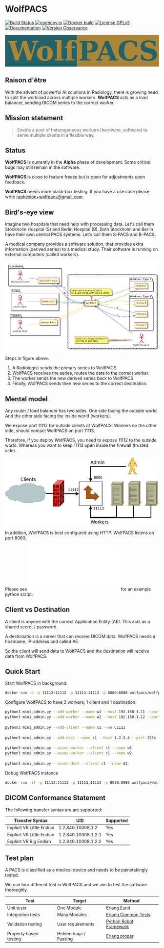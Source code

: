 # WolfPACS

[![Build Status](https://travis-ci.org/wolfpacs/wolfpacs.svg?branch=master)](https://travis-ci.org/wolfpacs/wolfpacs)
[![codecov.io](https://codecov.io/gh/wolfpacs/wolfpacs/coverage.svg?branch=master)](https://codecov.io/gh/wolfpacs/wolfpacs?branch=master)
[![Docker build](https://img.shields.io/docker/cloud/build/wolfpacs/wolfpacs.svg?color=green)](https://hub.docker.com/r/wolfpacs/wolfpacs)
[![License GPLv3](https://img.shields.io/badge/License-GPLv3-blue)](https://www.gnu.org/licenses)
[![Documentation](https://img.shields.io/badge/documentation-documentation-yellowgreen)](https://wolfpacs.github.io/wolfpacs/)
[![Version Observance](https://img.shields.io/badge/semver-0.3.4-blue)](https://semver.org/)

![Logo](priv/logo.png)

## Raison d'être

With the advent of powerful AI solutions in Radiology,
there is growing need to split the workload across multiple workers.
**WolfPACS** acts as a load balancer, sending DICOM series to the correct worker.

## Mission statement

> Enable a pool of heterogeneous workers (hardware, software) to serve multiple clients in a flexible way.

## Status

**WolfPACS** is currently in the **Alpha** phase of development.
Some critical bugs may still remain in the software.

**WolfPACS** is close to feature freeze but is open for adjustments upon feedback.

**WolfPACS** needs more black-box testing. If you have a use case please write raphexion+wolfpacs@gmail.com.

## Bird's-eye view

Imagine two hospitals that need help with processing data.
Let's call them Stockholm Hospital (S) and Berlin Hospital (B).
Both Stockholm and Berlin have their own central PACS systems.
Let's call them S-PACS and B-PACS.

A medical company provides a software solution, that provides extra information
(derived series) to a medical study. Their software is running on external
computers (called workers).

![Logo](priv/dream1.png)

Steps in figure above.

1. A Radiologist sends the primary series to WolfPACS.
2. WolfPACS receives the series, routes the data to the correct worker.
3. The worker sends the new derived series back to WolfPACS.
4. Finally, WolfPACS sends then new series to the correct destination.

## Mental model

Any router / load balancer has two sides.
One side facing the outside world.
And the other side facing the inside world (workers).

We expose port 11112 for outside clients of WolfPACS.
Workers on the other side, should contact WolfPACS on port 11113.

Therefore, if you deploy WolfPACS, you need to expose 11112 to the outside world.
Whereas you want to keep 11113 open inside the firewall (trusted side).

![Logo](priv/mental-model.png)

In addition, WolfPACS is best configured using HTTP.
WolfPACS listens on port 8080.

Please see ![mini_admin.py](priv/mini_admin.py) for an example python script.

## Client vs Destination

A client is anyone with the correct Application Entity (AE). This acts as a shared secret / password.

A destionation is a server that can receive DICOM data.
WolfPACS needs a hostname, IP-address and called AE.

So the client will send data to WolfPACS and the destination will receive data from WolfPACS.

## Quick Start

Start WolfPACS in background.

```sh
docker run -d -p 11112:11112 -p 11113:11113 -p 8080:8080 wolfpacs/wolfpacs
```

Configure WolfPACS to have 2 workers, 1 client and 1 destination.

```sh
python3 mini_admin.py --add-worker --name w1 --host 192.168.1.11 --port 1111 --ae W1
python3 mini_admin.py --add-worker --name w2 --host 192.168.1.12 --port 2222 --ae W2

python3 mini_admin.py --add-client --name c1 --ae C1111

python3 mini_admin.py --add-dest --name c1 --host 1.2.3.4 --port 1234 --ae D1111

python3 mini_admin.py --assoc-worker --client c1 --name w1
python3 mini_admin.py --assoc-worker --client c1 --name w2

python3 mini_admin.py --assoc-dest --client c1 --name d1
```

Debug WolfPACS instance

```sh
docker run -it -p 11112:11112 -p 11113:11113 -p 8080:8080 wolfpacs/wolfpacs console
```

## DICOM Conformance Statement

The following transfer syntax are are supported:

| Transfer Syntax           | UID                 | Supported |
| ------------------------- | ------------------- | --------- |
| Implicit VR Little Endian | 1.2.840.10008.1.2   | Yes       |
| Explicit VR Little Endian | 1.2.840.10008.1.2.1 | Yes       |
| Explicit VR Big Endian    | 1.2.840.10008.1.2.2 | Yes       |

## Test plan

A PACS is classified as a medical device and needs to be painstakingly tested.

We use four different test in WolfPACS and we aim to test the software thoroughly.

| Test                   | Target                | Method                                                                           |
| ---------------------- | --------------------- | -------------------------------------------------------------------------------- |
| Unit tests             | One Module            | [Erlang Eunit](http://erlang.org/doc/apps/eunit/chapter.html)                    |
| Integration tests      | Many Modules          | [Erlang Common Tests](https://erlang.org/doc/apps/common_test/introduction.html) |
| Validation testing     | User requirements     | [Python Robot Framework](https://robotframework.org/)                            |
| Property based testing | Hidden bugs / Fussing | [Erlang proper](https://propertesting.com/)                                      |
